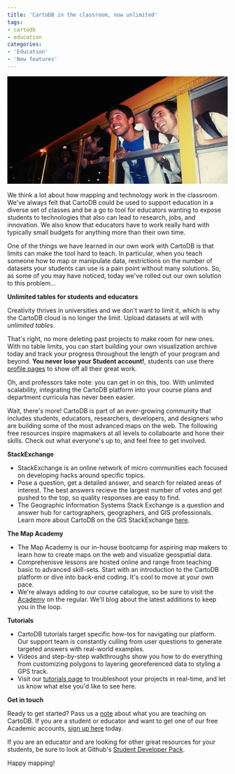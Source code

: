 ```yaml
---
title: 'CartoDB in the classroom, now unlimited'
tags:
- cartodb
- education
categories:
- 'Education'
- 'New features'
---
```

<div class="wrap"><p><a href="{{page.url}}" class="wrap-border"><img src="/img/posts/2014-10-10-cartodb-for-the-classroom/cartodb-schoolbus.jpg" alt="CartoDB goes to school" /></a></p></div>

We think a lot about how mapping and technology work in the classroom. We've always felt that CartoDB could be used to support education in a diverse set of classes and be a go to tool for educators wanting to expose students to technologies that also can lead to research, jobs, and innovation. We also know that educators have to work really hard with typically small budgets for anything more than their own time. 

One of the things we have learned in our own work with CartoDB is that limits can make the tool hard to teach. In particular, when you teach someone how to map or manipulate data, restrictions on the number of datasets your students can use is a pain point without many solutions. So, as some of you may have noticed, today we've rolled out our own solution to this problem...

**Unlimited tables for students and educators**

Creativity thrives in universities and we don't want to limit it, which is why the CartoDB cloud is no longer the limit. Upload datasets at will with *unlimited tables*. 

That's right, no more deleting past projects to make room for new ones. With no table limits, you can start building your own visualization archive today and track your progress throughout the length of your program and beyond. **You never lose your Student account!**, students can use there [profile pages](https://team.cartodb.com/u/andrew/) to show off all their great work.

Oh, and professors take note: you can get in on this, too. With unlimited scalability, integrating the CartoDB platform into your course plans and department curricula has never been easier. 

Wait, there's more! CartoDB is part of an ever-growing community that includes students, educators, researchers, developers, and designers who are building some of the most advanced maps on the web. The following free resources inspire mapmakers at all levels to collaboarte and hone their skills. Check out what everyone's up to, and feel free to get involved.  

**StackExchange**

* StackExchange is an online network of micro communities each focused on developing hacks around specific topics. 
* Pose a question, get a detailed answer, and search for related areas of interest. The best answers recieve the largest number of votes and get pushed to the top, so quality responses are easy to find. 
* The Geographic Information Systems Stack Exchange is a question and answer hub for cartographers, geographers, and GIS professionals. Learn more about CartoDB on the GIS StackExchange [here](http://gis.stackexchange.com/tags/cartodb/info).

**The Map Academy**

* The Map Academy is our in-house bootcamp for aspiring map makers to learn how to create maps on the web and visualize geospatial data. 
* Comprehenisve lessons are hosted online and range from teaching basic to advanced skill-sets. Start with an introduction to the CartoDB platform or dive into back-end coding. It's cool to move at your own pace. 
* We're always adding to our course catalogue, so be sure to visit the [Academy](http://academy.cartodb.com/) on the regular. We'll blog about the latest additions to keep you in the loop. 

**Tutorials**

* CartoDB tutorials target specific how-tos for navigating our platform. Our support team is constantly culling from user questions to generate targeted answers with real-world examples. 
* Videos and step-by-step walkthroughs show you how to do everything from customizing polygons to layering georeferenced data to styling a GPS track.  
* Visit our [tutorials page](http://docs.cartodb.com/tutorials.html) to troubleshoot your projects in real-time, and let us know what else you'd like to see here. 

**Get in touch**

Ready to get started? Pass us a [note](http://cartodb.com/industries/education-and-research/) about what you are teaching on CartoDB. If you are a student or educator and want to get one of our free Academic accounts, [sign up here](https://cartodb.com/signup?plan=academy) today.

If you are an educator and are looking for other great resources for your students, be sure to look at Github's [Student Developer Pack](https://education.github.com/pack). 

Happy mapping!
